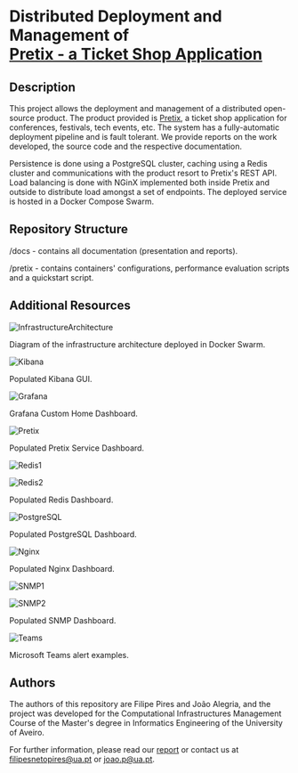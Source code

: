 # Distributed Deployment and Management of <br /> [Pretix - a Ticket Shop Application](https://github.com/pretix)

## Description

This project allows the deployment and management of a distributed open-source product.
The product provided is [Pretix](https://github.com/pretix/pretix), a ticket shop application for conferences, festivals, tech events, etc.
The system has a fully-automatic deployment pipeline and is fault tolerant.
We provide reports on the work developed, the source code and the respective documentation.

Persistence is done using a PostgreSQL cluster, caching using a Redis cluster and communications with the product resort to Pretix's REST API.
Load balancing is done with NGinX implemented both inside Pretix and outside to distribute load amongst a set of endpoints.
The deployed service is hosted in a Docker Compose Swarm.

## Repository Structure

/docs - contains all documentation (presentation and reports).

/pretix - contains containers' configurations, performance evaluation scripts and a quickstart script.

## Additional Resources

![InfrastructureArchitecture](https://github.com/FilipePires98/GIC/blob/master/docs/reports/FinalReport/diagrams/InfrastructureArchitecture.png)

Diagram of the infrastructure architecture deployed in Docker Swarm.

![Kibana](https://github.com/FilipePires98/GIC/blob/master/docs/reports/FinalReport/images/kibana.png)

Populated Kibana GUI.

![Grafana](https://github.com/FilipePires98/GIC/blob/master/docs/reports/FinalReport/images/home.png)

Grafana Custom Home Dashboard.

![Pretix](https://github.com/FilipePires98/GIC/blob/master/docs/reports/FinalReport/images/pretixServiceDashboard.png)

Populated Pretix Service Dashboard.

![Redis1](https://github.com/FilipePires98/GIC/blob/master/docs/reports/FinalReport/images/pretixRedisDashboard.png)

![Redis2](https://github.com/FilipePires98/GIC/blob/master/docs/reports/FinalReport/images/pretixRedis2Dashboard.png)

Populated Redis Dashboard.

![PostgreSQL](https://github.com/FilipePires98/GIC/blob/master/docs/reports/FinalReport/images/pretixPostgresDashboard.png)

Populated PostgreSQL Dashboard.

![Nginx](https://github.com/FilipePires98/GIC/blob/master/docs/reports/FinalReport/images/pretixNginxDashboard.png)

Populated Nginx Dashboard.

![SNMP1](https://github.com/FilipePires98/GIC/blob/master/docs/reports/FinalReport/images/pretixSnmpDashboard.png)

![SNMP2](https://github.com/FilipePires98/GIC/blob/master/docs/reports/FinalReport/images/pretixSnmp2Dashboard.png)

Populated SNMP Dashboard.

![Teams](https://github.com/FilipePires98/GIC/blob/master/docs/reports/FinalReport/images/alerts.png)

Microsoft Teams alert examples.

## Authors

The authors of this repository are Filipe Pires and João Alegria, and the project was developed for the Computational Infrastructures Management Course of the Master's degree in Informatics Engineering of the University of Aveiro.

For further information, please read our [report](https://github.com/FilipePires98/GIC/blob/master/docs/reports/FinalReport/report.pdf) or contact us at filipesnetopires@ua.pt or joao.p@ua.pt.


